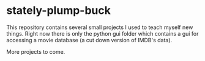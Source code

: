 stately-plump-buck
==================

This repository contains several small projects I used to teach myself new things. Right now there is only the python gui folder which contains a gui for accessing a movie database (a cut down version of IMDB's data).

More projects to come.

